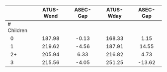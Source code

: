 
|                      |    ATUS-Wend |     ASEC-Gap |    ATUS-Wday |     ASEC-Gap |
| -------------------- | :----------: | :----------: | :----------: | :----------: |
| # Children           |              |              |              |              |
| &nbsp;&nbsp;0        |       187.98 |        -0.13 |       168.33 |         1.15 |
| &nbsp;&nbsp;1        |       219.62 |        -4.56 |       187.91 |        14.55 |
| &nbsp;&nbsp;2+       |       205.94 |         6.33 |       216.82 |         4.73 |
| &nbsp;&nbsp;3        |       215.56 |        -4.05 |       251.25 |       -13.62 |

